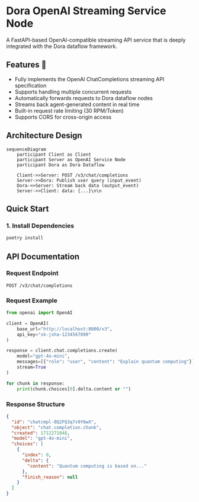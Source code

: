 # Dora OpenAI Streaming Service Node

A FastAPI-based OpenAI-compatible streaming API service that is deeply integrated with the Dora dataflow framework.

## Features 🚀
- Fully implements the OpenAI ChatCompletions streaming API specification
- Supports handling multiple concurrent requests
- Automatically forwards requests to Dora dataflow nodes
- Streams back agent-generated content in real time
- Built-in request rate limiting (30 RPM/Token)
- Supports CORS for cross-origin access

## Architecture Design
```mermaid
sequenceDiagram
    participant Client as Client
    participant Server as OpenAI Service Node
    participant Dora as Dora Dataflow
    
    Client->>Server: POST /v3/chat/completions
    Server->>Dora: Publish user query (input_event)
    Dora->>Server: Stream back data (output_event)
    Server->>Client: data: {...}\n\n
```

## Quick Start

### 1. Install Dependencies
```bash
poetry install
```

## API Documentation

### Request Endpoint
```http
POST /v3/chat/completions
```

### Request Example
```python
from openai import OpenAI

client = OpenAI(
    base_url="http://localhost:8000/v3",
    api_key="sk-jsha-1234567890"
)

response = client.chat.completions.create(
    model="gpt-4o-mini",
    messages=[{"role": "user", "content": "Explain quantum computing"}],
    stream=True
)

for chunk in response:
    print(chunk.choices[0].delta.content or "")
```

### Response Structure
```json
{
  "id": "chatcmpl-8Q2FQ3q7v9Y6wX",
  "object": "chat.completion.chunk",
  "created": 1712271048,
  "model": "gpt-4o-mini",
  "choices": [
    {
      "index": 0,
      "delta": {
        "content": "Quantum computing is based on..."
      },
      "finish_reason": null
    }
  ]
}
```